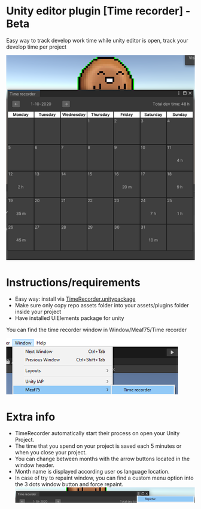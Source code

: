 # Unity editor plugin [Time recorder] - Beta
Easy way to track develop work time while unity editor is open, track your develop time per project

![Image of time recorder](./img/time-recorder.png)

# Instructions/requirements
- Easy way: install via [TimeRecorder.unitypackage](./TimeRecorder.unitypackage)
- Make sure only copy repo assets folder into your assets/plugins folder inside your project
- Have installed UIElements package for unity

You can find the time recorder window in Window/Meaf75/Time recorder

![Image of time recorder path](./img/time-recorder-path.png)

# Extra info
- TimeRecorder automatically start their process on open your Unity Project.
- The time that you spend on your project is saved each 5 minutes or when you close your project.
- You can change between months with the arrow buttons located in the window header.
- Month name is displayed according user os language location.
- In case of try to repaint window, you can find a custom menu option into the 3 dots window button and force repaint.
![Image of time recorder repaint path](./img/repaint-option.png)
